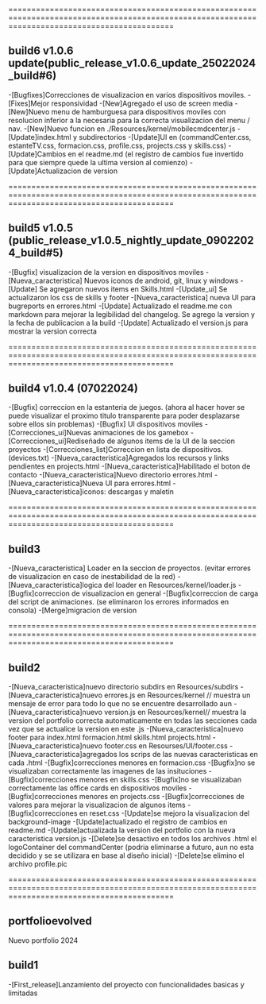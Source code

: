 ================================================================================================================================================

## build6 v1.0.6 update(public_release_v1.0.6_update_25022024_build#6)
-[Bugfixes]Correcciones de visualizacion en varios dispositivos moviles.
-[Fixes]Mejor responsividad
-[New]Agregado el uso de screen media
-[New]Nuevo menu de hamburguesa para dispositivos moviles con resolucion inferior a la necesaria para la correcta visualizacion del menu / nav.
-[New]Nuevo funcion en ./Resources/kernel/mobilecmdcenter.js
-[Update]index.html y subdirectorios
-[Update]UI en (commandCenter.css, estanteTV.css, formacion.css, profile.css, projects.css y skills.css)
-[Update]Cambios en el readme.md (el registro de cambios fue invertido para que siempre quede la ultima version al comienzo)
-[Update]Actualizacion de version

================================================================================================================================================

## build5 v1.0.5 (public_release_v1.0.5_nightly_update_09022024_build#5)
-[Bugfix] visualizacion de la version en dispositivos moviles
-[Nueva_caracteristica] Nuevos iconos de android, git, linux y windows
-[Update] Se agregaron nuevos items en Skills.html
-[Update_ui] Se actualizaron los css de skills y footer
-[Nueva_caracteristica] nueva UI para bugreports en errores.html
-[Update] Actualizado el readme.me con markdown para mejorar la legibilidad del changelog. Se agrego la version y la fecha de publicacion a la build
-[Update] Actualizado el version.js para mostrar la version correcta

================================================================================================================================================

## build4 v1.0.4 (07022024)
-[Bugfix] correccion en la estanteria de juegos. (ahora al hacer hover se puede visualizar el proximo titulo transparente para poder desplazarse sobre ellos sin problemas)
-[Bugfix] UI dispositivos moviles
-[Correcciones_ui]Nuevas animaciones de los gamebox
-[Correcciones_ui]Rediseñado de algunos items de la UI de la seccion proyectos
-[Correcciones_list]Correccion en lista de dispositivos. (devices.txt)
-[Nueva_caracteristica]Agregados los recursos y links pendientes en projects.html
-[Nueva_caracteristica]Habilitado el boton de contacto
-[Nueva_caracteristica]Nuevo directorio errores.html
-[Nueva_caracteristica]Nueva UI para errores.html
-[Nueva_caracteristica]iconos: descargas y maletin

================================================================================================================================================

## build3
-[Nueva_caracteristica] Loader en la seccion de proyectos. (evitar errores de visualizacion en caso de inestabilidad de la red)
-[Nueva_caracteristica]logica del loader en Resources/kernel/loader.js
-[Bugfix]correccion de visualizacion en general
-[Bugfix]correccion de carga del script de animaciones. (se eliminaron los errores informados en consola)
-[Merge]migracion de version

================================================================================================================================================

## build2
-[Nueva_caracteristica]nuevo directorio subdirs en Resources/subdirs
-[Nueva_caracteristica]nuevo errores.js en Resources/kernel // muestra un mensaje de error para todo lo que no se encuentre desarrollado aun
-[Nueva_caracteristica]nuevo version.js en Resources/kernel// muestra la version del portfolio correcta automaticamente en todas las secciones cada vez que se actualice la version en este .js
-[Nueva_caracteristica]nuevo footer para index.html formacion.html skills.html projects.html
-[Nueva_caracteristica]nuevo footer.css en Resourses/UI/footer.css
-[Nueva_caracteristica]agregados los scrips de las nuevas caracteristicas en cada .html
-[Bugfix]correcciones menores en formacion.css
-[Bugfix]no se visualizaban correctamente las imagenes de las insituciones
-[Bugfix]correcciones menores en skills.css
-[Bugfix]no se visualizaban correctamente las office cards en dispositivos moviles
-[Bugfix]correcciones menores en projects.css
-[Bugfix]correcciones de valores para mejorar la visualizacion de algunos items
-[Bugfix]correcciones en reset.css
-[Update]se mejoro la visualizacion del background-image
-[Update]actualizado el registro de cambios en readme.md
-[Update]actualizada la version del portfolio con la nueva caracteristica version.js
-[Delete]se desactivo en todos los archivos .html el logoContainer del commandCenter (podria eliminarse a futuro, aun no esta decidido y se se utilizara en base al diseño inicial)
-[Delete]se elimino el archivo profile.pic

================================================================================================================================================

## portfolioevolved
Nuevo portfolio 2024

## build1
-[First_release]Lanzamiento del proyecto con funcionalidades basicas y limitadas